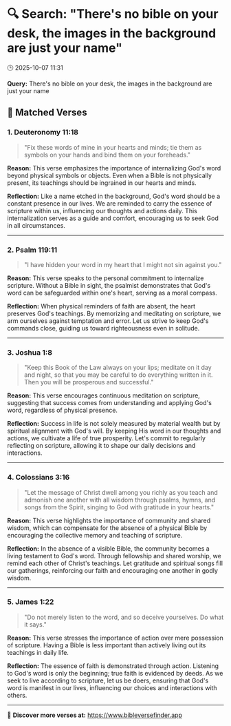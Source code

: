 # 🔍 Search: "There's no bible on your desk, the images in the background are just your name"
🕒 2025-10-07 11:31

**Query:** There's no bible on your desk, the images in the background are just your name

## 📖 Matched Verses

### 1. Deuteronomy 11:18
> "Fix these words of mine in your hearts and minds; tie them as symbols on your hands and bind them on your foreheads."

**Reason:** This verse emphasizes the importance of internalizing God's word beyond physical symbols or objects. Even when a Bible is not physically present, its teachings should be ingrained in our hearts and minds.

**Reflection:** Like a name etched in the background, God's word should be a constant presence in our lives. We are reminded to carry the essence of scripture within us, influencing our thoughts and actions daily. This internalization serves as a guide and comfort, encouraging us to seek God in all circumstances.

---

### 2. Psalm 119:11
> "I have hidden your word in my heart that I might not sin against you."

**Reason:** This verse speaks to the personal commitment to internalize scripture. Without a Bible in sight, the psalmist demonstrates that God's word can be safeguarded within one's heart, serving as a moral compass.

**Reflection:** When physical reminders of faith are absent, the heart preserves God's teachings. By memorizing and meditating on scripture, we arm ourselves against temptation and error. Let us strive to keep God's commands close, guiding us toward righteousness even in solitude.

---

### 3. Joshua 1:8
> "Keep this Book of the Law always on your lips; meditate on it day and night, so that you may be careful to do everything written in it. Then you will be prosperous and successful."

**Reason:** This verse encourages continuous meditation on scripture, suggesting that success comes from understanding and applying God's word, regardless of physical presence.

**Reflection:** Success in life is not solely measured by material wealth but by spiritual alignment with God's will. By keeping His word in our thoughts and actions, we cultivate a life of true prosperity. Let's commit to regularly reflecting on scripture, allowing it to shape our daily decisions and interactions.

---

### 4. Colossians 3:16
> "Let the message of Christ dwell among you richly as you teach and admonish one another with all wisdom through psalms, hymns, and songs from the Spirit, singing to God with gratitude in your hearts."

**Reason:** This verse highlights the importance of community and shared wisdom, which can compensate for the absence of a physical Bible by encouraging the collective memory and teaching of scripture.

**Reflection:** In the absence of a visible Bible, the community becomes a living testament to God's word. Through fellowship and shared worship, we remind each other of Christ's teachings. Let gratitude and spiritual songs fill our gatherings, reinforcing our faith and encouraging one another in godly wisdom.

---

### 5. James 1:22
> "Do not merely listen to the word, and so deceive yourselves. Do what it says."

**Reason:** This verse stresses the importance of action over mere possession of scripture. Having a Bible is less important than actively living out its teachings in daily life.

**Reflection:** The essence of faith is demonstrated through action. Listening to God's word is only the beginning; true faith is evidenced by deeds. As we seek to live according to scripture, let us be doers, ensuring that God's word is manifest in our lives, influencing our choices and interactions with others.

---

🔗 **Discover more verses at:** https://www.bibleversefinder.app

